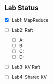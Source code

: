 ## Lab Status

- [x] Lab1: MapReduce
- [ ] Lab2: Raft
  - [ ] A: 
  - [ ] B:
  - [ ] C:
  - [ ] D:
- [ ] Lab3: KV Raft
- [ ] Lab4: Shared KV

